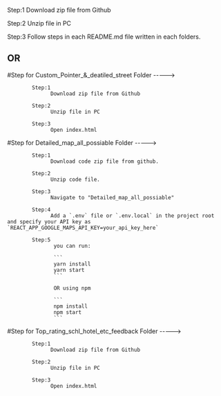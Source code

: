Step:1 
      Download zip file from Github

Step:2 
      Unzip file in PC

Step:3 
      Follow steps in each README.md file written in each folders. 


## OR 

#Step for Custom_Pointer_&_deatiled_street Folder ----->


            Step:1 
                  Download zip file from Github
            
            Step:2 
                  Unzip file in PC
            
            Step:3 
                  Open index.html

#Step for Detailed_map_all_possiable Folder ----->
                  
            
            Step:1  
                  Download code zip file from github.
            
            Step:2 
                  Unzip code file.
            
            Step:3
                  Navigate to "Detailed_map_all_possiable" 
            
            Step:4 
                  Add a `.env` file or `.env.local` in the project root and specify your API key as `REACT_APP_GOOGLE_MAPS_API_KEY=your_api_key_here`
            
            Step:5
                   you can run:
            
                   ```
                   yarn install
                   yarn start
                   ```
            
                   OR using npm
            
                   ```
                   npm install
                   npm start
                   ```

#Step for Top_rating_schl_hotel_etc_feedback Folder ----->


            Step:1 
                  Download zip file from Github
            
            Step:2 
                  Unzip file in PC
            
            Step:3 
                  Open index.html

                   
            


